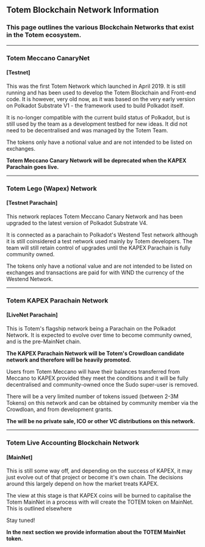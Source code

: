 

## Totem Blockchain Network Information

### This page outlines the various Blockchain Networks that exist in the Totem ecosystem.

---

### Totem Meccano CanaryNet
#### [Testnet] 

This was the first Totem Network which launched in April 2019. It is still running and has been used to develop the Totem Blockchain and Front-end code. It is however, very old now, as it was based on the very early version on Polkadot Substrate V1 - the framework used to build Polkadot itself.

It is no-longer compatible with the current build status of Polkadot, but is still used by the team as a development testbed for new ideas. It did not need to be decentralised and was managed by the Totem Team. 

The tokens only have a notional value and are not intended to be listed on exchanges.

**Totem Meccano Canary Network will be deprecated when the KAPEX Parachain goes live.**

---

### Totem Lego (Wapex) Network
#### [Testnet Parachain] 

This network replaces Totem Meccano Canary Network and has been upgraded to the latest version of Polkadot Substrate V4.

It is connected as a parachain to Polkadot's Westend Test network although it is still coinsidered a test network used mainly by Totem developers. The team will still retain control of upgrades until the KAPEX Parachain is fully community owned.

The tokens only have a notional value and are not intended to be listed on exchanges and transactions are paid for with WND the currency of the Westend Network.

---

### Totem KAPEX Parachain Network
#### [LiveNet Parachain] 

This is Totem's flagship network being a Parachain on the Polkadot Network. It is expected to evolve over time to become community owned, and is the pre-MainNet chain. 

**The KAPEX Parachain Network will be Totem's Crowdloan candidate network and therefore will be heavily promoted.**

Users from Totem Meccano will have their balances transferred from Meccano to KAPEX provided they meet the conditions and it will be fully decentralised and community-owned once the Sudo super-user is removed.

There will be a very limited number of tokens issued (between 2-3M Tokens) on this network and can be obtained by community member via the Crowdloan, and from development grants.

**The will be no private sale, ICO or other VC distributions on this network.**

---

### Totem Live Accounting Blockchain Network
#### [MainNet] 

This is still some way off, and depending on the success of KAPEX, it may just evolve out of that project or become it's own chain. The decisions around this largely depend on how the market treats KAPEX. 

The view at this stage is that KAPEX coins will be burned to capitalise the Totem MainNet in a process with will create the TOTEM token on MainNet. This is outlined elsewhere

Stay tuned!

**In the next section we provide information about the TOTEM MainNet token.**